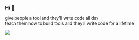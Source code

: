 ### Hi 👋

give people a tool and they'll write code all day  
teach them how to build tools and they'll write code for a lifetime

![](https://media.giphy.com/media/isfuzdgsN2480/giphy.gif)
